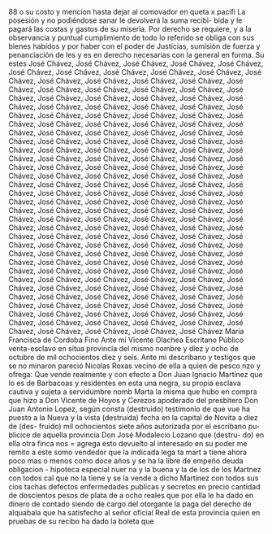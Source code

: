 88
o su costo y mencion hasta dejar al comovador en queta x pacifi
La posesión y no podiéndose sanar le devolverá la suma recibi-
bida y le pagará las costas y gastos de su miseria.
Por derecho se requiere, y a la observancia y puntual cumplimiento de todo lo referido se obliga con sus bienes habidos y por haber con el poder de Justicias, sumisión de fuerza y penanciación de les y es en derecho necesarias con la general en forma. Su estes
José Chávez, José Chávez, José Chávez, José Chávez, José Chávez, José Chávez, José Chávez, José Chávez, José Chávez, José Chávez, José Chávez, José Chávez, José Chávez, José Chávez, José Chávez, José Chávez, José Chávez, José Chávez, José Chávez, José Chávez, José Chávez, José Chávez, José Chávez, José Chávez, José Chávez, José Chávez, José Chávez, José Chávez, José Chávez, José Chávez, José Chávez, José Chávez, José Chávez, José Chávez, José Chávez, José Chávez, José Chávez, José Chávez, José Chávez, José Chávez, José Chávez, José Chávez, José Chávez, José Chávez, José Chávez, José Chávez, José Chávez, José Chávez, José Chávez, José Chávez, José Chávez, José Chávez, José Chávez, José Chávez, José Chávez, José Chávez, José Chávez, José Chávez, José Chávez, José Chávez, José Chávez, José Chávez, José Chávez, José Chávez, José Chávez, José Chávez, José Chávez, José Chávez, José Chávez, José Chávez, José Chávez, José Chávez, José Chávez, José Chávez, José Chávez, José Chávez, José Chávez, José Chávez, José Chávez, José Chávez, José Chávez, José Chávez, José Chávez, José Chávez, José Chávez, José Chávez, José Chávez, José Chávez, José Chávez, José Chávez, José Chávez, José Chávez, José Chávez, José Chávez, José Chávez, José Chávez, José Chávez, José Chávez, José Chávez, José Chávez, José Chávez, José Chávez, José Chávez, José Chávez, José Chávez, José Chávez, José Chávez, José Chávez, José Chávez, José Chávez, José Chávez, José Chávez, José Chávez, José Chávez, José Chávez, José Chávez, José Chávez, José Chávez, José Chávez, José Chávez, José Chávez, José Chávez, José Chávez, José Chávez, José Chávez, José Chávez, José Chávez, José Chávez, José Chávez, José Chávez, José Chávez, José Chávez, José Chávez, José Chávez, José Chávez, José Chávez, José Chávez, José Chávez, José Chávez, José Chávez, José Chávez, José Chávez, José Chávez, José Chávez, José Chávez, José Chávez, José Chávez, José Chávez, José Chávez, José Chávez, José Chávez, José Chávez, José Chávez, José Chávez, José Chávez, José Chávez, José Chávez, José Chávez, José Chávez, José Chávez
Maria Francisca de Cordoba Fino
Ante mi Vicente Olachea
Escritano Público
venta-esclavo
en situa provincia del mismo nombre y diez y ocho de octubre de
mil ochocientos diez y seis. Ante mi describano y testigos que se
no
minaron pareció Nicolas Roxas vecino de ella a quien de pesco
nzo y ofrega: Que vende realmente y con efecto a Don Juan Ignacio Martínez que lo es de Barbacoas y residentes en esta una
negra, su propia esclava cautiva y sujeta a servidumbre nomb
Marta la misma que hubo en compra que hizo a Don Vicente de Hoyos y Cerezos apoderado del presbitero Don Juan Antonio Lopez, según consta (destruido) testimonio de que vue ha puesto a la Nueva y
la vista (destruida) fecha en la capital de Novita a diez de (des- fruido) mil ochocientos siete años autorizada por el escribano pu- blicice de aquella provincia Don José Modalecio Lozano que (destru- do) en ella otra finca nos = agrega esto devuelto al interesado en
su poder me remito a este somo vendedor que la indicada lega
ta mart a tiene ahora poco mas o menos como doce años y se ha
la libre de empeño deuda obligacion - hipoteca especial nuer
na y la buena y la de los de los Martnez con todos
cal que no la tiene y se la vende a dicho Martínez con todos sus cios tachas defectos enfermedades publicas y secretos en precio cantidad de doscientos pesos de plata de a ocho reales que por ella le ha dado en dinero de contado siendo de cargo del otorgante la paga
del derecho de alquabala que ha satisfecho al señor oficial Real de
esta provincia quien en pruebas de su recibo ha dado la boleta que